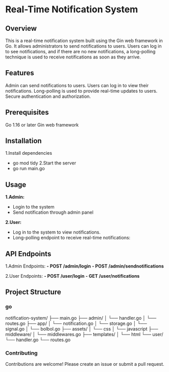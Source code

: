 # Real-Time Notification System


## Overview

This is a real-time notification system built using the Gin web framework in Go. It allows administrators to send notifications to users. Users can log in to see notifications, and if there are no new notifications, a long-polling technique is used to receive notifications as soon as they arrive.

## Features

Admin can send notifications to users.
Users can log in to view their notifications.
Long-polling is used to provide real-time updates to users.
Secure authentication and authorization.

## Prerequisites

Go 1.16 or later
Gin web framework

## Installation

1.Install dependencies
  - go mod tidy
2.Start the server
  - go run main.go

## Usage

**1.Admin:**
  - Login to the system
  - Send notification through admin panel

**2.User:**
  - Log in to the system to view notifications.
  - Long-polling endpoint to receive real-time notifications:

## API Endpoints

1.Admin Endpoints:
**- POST /admin/login**
**- POST /admin/sendnotifications**

2.User Endpoints:
**- POST /user/login**
**- GET /user/notifications**

## Project Structure

### go

notification-system/
├── main.go
├── admin/
│   └── handler.go
│   └── routes.go
├── app/
│   └── notification.go
│   └── storage.go
│   └── signal.go
│   └── bolbol.go
├── assets/
│   └── css
│   └── javascript
├── middleware/
│   └── middlewares.go
├── templates/
│   └── html
└── user/
    └── handler.go
    └── routes.go
    
### Contributing

Contributions are welcome! Please create an issue or submit a pull request.


 

